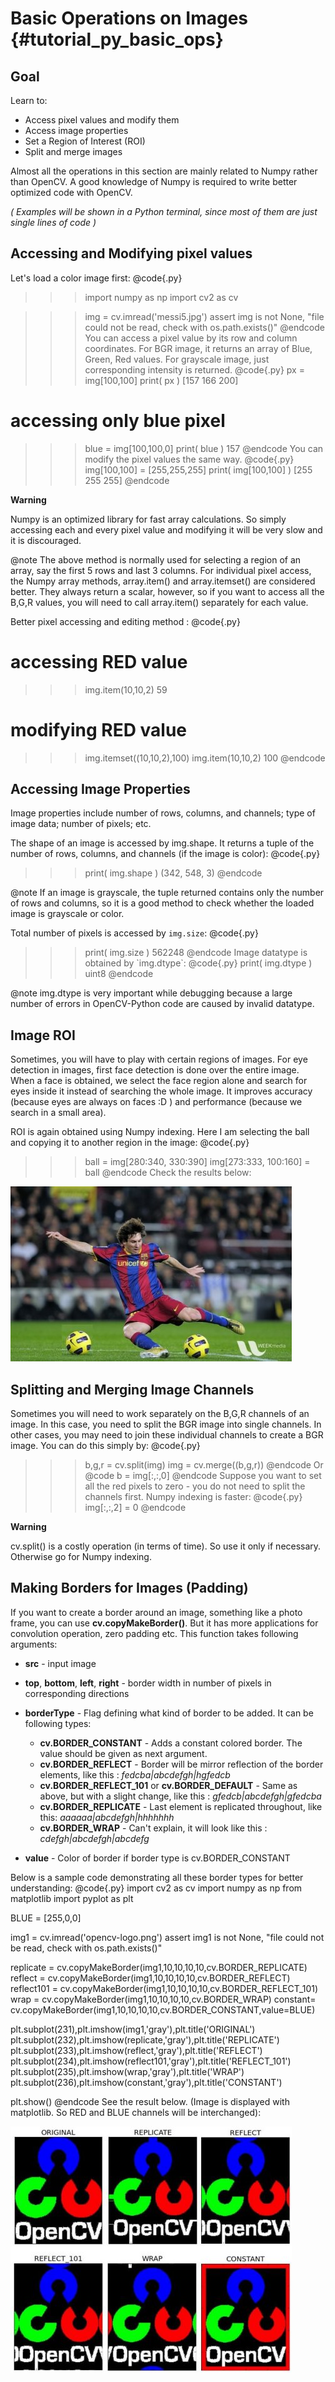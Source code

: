 Basic Operations on Images {#tutorial_py_basic_ops}
==========================

Goal
----

Learn to:

-   Access pixel values and modify them
-   Access image properties
-   Set a Region of Interest (ROI)
-   Split and merge images

Almost all the operations in this section are mainly related to Numpy rather than OpenCV. A good
knowledge of Numpy is required to write better optimized code with OpenCV.

*( Examples will be shown in a Python terminal, since most of them are just single lines of code )*

Accessing and Modifying pixel values
------------------------------------

Let's load a color image first:
@code{.py}
>>> import numpy as np
>>> import cv2 as cv

>>> img = cv.imread('messi5.jpg')
>>> assert img is not None, "file could not be read, check with os.path.exists()"
@endcode
You can access a pixel value by its row and column coordinates. For BGR image, it returns an array
of Blue, Green, Red values. For grayscale image, just corresponding intensity is returned.
@code{.py}
>>> px = img[100,100]
>>> print( px )
[157 166 200]

# accessing only blue pixel
>>> blue = img[100,100,0]
>>> print( blue )
157
@endcode
You can modify the pixel values the same way.
@code{.py}
>>> img[100,100] = [255,255,255]
>>> print( img[100,100] )
[255 255 255]
@endcode

**Warning**

Numpy is an optimized library for fast array calculations. So simply accessing each and every pixel
value and modifying it will be very slow and it is discouraged.

@note The above method is normally used for selecting a region of an array, say the first 5 rows
and last 3 columns. For individual pixel access, the Numpy array methods, array.item() and
array.itemset() are considered better. They always return a scalar, however, so if you want to access
all the B,G,R values, you will need to call array.item() separately for each value.

Better pixel accessing and editing method :
@code{.py}
# accessing RED value
>>> img.item(10,10,2)
59

# modifying RED value
>>> img.itemset((10,10,2),100)
>>> img.item(10,10,2)
100
@endcode

Accessing Image Properties
--------------------------

Image properties include number of rows, columns, and channels; type of image data; number of pixels; etc.

The shape of an image is accessed by img.shape. It returns a tuple of the number of rows, columns, and channels
(if the image is color):
@code{.py}
>>> print( img.shape )
(342, 548, 3)
@endcode

@note If an image is grayscale, the tuple returned contains only the number of rows
and columns, so it is a good method to check whether the loaded image is grayscale or color.

Total number of pixels is accessed by `img.size`:
@code{.py}
>>> print( img.size )
562248
@endcode
Image datatype is obtained by \`img.dtype\`:
@code{.py}
>>> print( img.dtype )
uint8
@endcode

@note img.dtype is very important while debugging because a large number of errors in OpenCV-Python
code are caused by invalid datatype.

Image ROI
---------

Sometimes, you will have to play with certain regions of images. For eye detection in images, first
face detection is done over the entire image. When a face is obtained, we select the face region alone
and search for eyes inside it instead of searching the whole image. It improves accuracy (because eyes
are always on faces :D ) and performance (because we search in a small area).

ROI is again obtained using Numpy indexing. Here I am selecting the ball and copying it to another
region in the image:
@code{.py}
>>> ball = img[280:340, 330:390]
>>> img[273:333, 100:160] = ball
@endcode
Check the results below:

![image](images/roi.jpg)

Splitting and Merging Image Channels
------------------------------------

Sometimes you will need to work separately on the B,G,R channels of an image. In this case, you need
to split the BGR image into single channels. In other cases, you may need to join these individual
channels to create a BGR image. You can do this simply by:
@code{.py}
>>> b,g,r = cv.split(img)
>>> img = cv.merge((b,g,r))
@endcode
Or
@code
>>> b = img[:,:,0]
@endcode
Suppose you want to set all the red pixels to zero - you do not need to split the channels first.
Numpy indexing is faster:
@code{.py}
>>> img[:,:,2] = 0
@endcode

**Warning**

cv.split() is a costly operation (in terms of time). So use it only if necessary. Otherwise go
for Numpy indexing.

Making Borders for Images (Padding)
-----------------------------------

If you want to create a border around an image, something like a photo frame, you can use
**cv.copyMakeBorder()**. But it has more applications for convolution operation, zero
padding etc. This function takes following arguments:

-   **src** - input image
-   **top**, **bottom**, **left**, **right** - border width in number of pixels in corresponding
    directions

-   **borderType** - Flag defining what kind of border to be added. It can be following types:
    -   **cv.BORDER_CONSTANT** - Adds a constant colored border. The value should be given
        as next argument.
    -   **cv.BORDER_REFLECT** - Border will be mirror reflection of the border elements,
        like this : *fedcba|abcdefgh|hgfedcb*
    -   **cv.BORDER_REFLECT_101** or **cv.BORDER_DEFAULT** - Same as above, but with a
        slight change, like this : *gfedcb|abcdefgh|gfedcba*
    -   **cv.BORDER_REPLICATE** - Last element is replicated throughout, like this:
        *aaaaaa|abcdefgh|hhhhhhh*
    -   **cv.BORDER_WRAP** - Can't explain, it will look like this :
        *cdefgh|abcdefgh|abcdefg*

-   **value** - Color of border if border type is cv.BORDER_CONSTANT

Below is a sample code demonstrating all these border types for better understanding:
@code{.py}
import cv2 as cv
import numpy as np
from matplotlib import pyplot as plt

BLUE = [255,0,0]

img1 = cv.imread('opencv-logo.png')
assert img1 is not None, "file could not be read, check with os.path.exists()"

replicate = cv.copyMakeBorder(img1,10,10,10,10,cv.BORDER_REPLICATE)
reflect = cv.copyMakeBorder(img1,10,10,10,10,cv.BORDER_REFLECT)
reflect101 = cv.copyMakeBorder(img1,10,10,10,10,cv.BORDER_REFLECT_101)
wrap = cv.copyMakeBorder(img1,10,10,10,10,cv.BORDER_WRAP)
constant= cv.copyMakeBorder(img1,10,10,10,10,cv.BORDER_CONSTANT,value=BLUE)

plt.subplot(231),plt.imshow(img1,'gray'),plt.title('ORIGINAL')
plt.subplot(232),plt.imshow(replicate,'gray'),plt.title('REPLICATE')
plt.subplot(233),plt.imshow(reflect,'gray'),plt.title('REFLECT')
plt.subplot(234),plt.imshow(reflect101,'gray'),plt.title('REFLECT_101')
plt.subplot(235),plt.imshow(wrap,'gray'),plt.title('WRAP')
plt.subplot(236),plt.imshow(constant,'gray'),plt.title('CONSTANT')

plt.show()
@endcode
See the result below. (Image is displayed with matplotlib. So RED and BLUE channels will be
interchanged):

![image](images/border.jpg)
